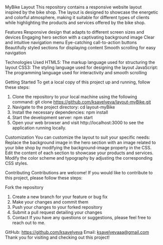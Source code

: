 MyBike Layout
This repository contains a responsive website layout inspired by the bike shop. The layout is designed to showcase the energetic and colorful atmosphere, making it suitable for different types of clients while highlighting the products and services offered by the bike shop.

Features
Responsive design that adapts to different screen sizes and devices
Engaging hero section with a captivating background image
Clear and intuitive navigation menu
Eye-catching call-to-action buttons
Beautifully styled sections for displaying content
Smooth scrolling for easy navigation

Technologies Used
HTML5: The markup language used for structuring the layout
CSS3: The styling language used for designing the layout
JavaScript: The programming language used for interactivity and smooth scrolling

Getting Started To get a local copy of this project up and running, follow these steps:

1. Clone the repository to your local machine using the following command:
git clone https://github.com/ksavelyeva/layout-myBike.git
2. Navigate to the project directory: cd layout-myBike
3. Install the necessary dependencies: npm install
4. Start the development server: 
npm start 
5. Open your web browser and visit http://localhost:3000 to see the application running locally.

Customization
You can customize the layout to suit your specific needs:
Replace the background image in the hero section with an image related to your bike shop by modifying the background-image property in the CSS.
Edit the content of each section to showcase your products and services.
Modify the color scheme and typography by adjusting the corresponding CSS styles.

Contributing Contributions are welcome! If you would like to contribute to this project, please follow these steps:

Fork the repository
1. Create a new branch for your feature or bug fix
2. Make your changes and commit them
3. Push your changes to your forked repository
4. Submit a pull request detailing your changes
5. Contact If you have any questions or suggestions, please feel free to reach out to me.

GitHub: https://github.com/ksavelyeva Email: ksavelyevaaa@gmail.com Thank you for visiting and checking out this project!